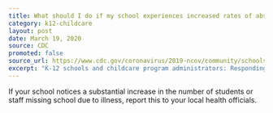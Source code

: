 ```yaml
---
title: What should I do if my school experiences increased rates of absenteeism?
category: k12-childcare
layout: post
date: March 19, 2020
source: CDC
promoted: false
source_url: https://www.cdc.gov/coronavirus/2019-ncov/community/schools-childcare/schools-faq.html
excerpt: "K-12 schools and childcare program administrators: Responding to confirmed COVID-19 cases"
---
```


If your school notices a substantial increase in the number of students or staff missing school due to illness, report this to your local health officials.